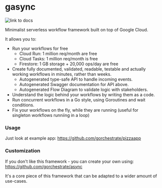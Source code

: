 # gasync
 ![link to docs](https://avatars.githubusercontent.com/u/73880988?s=200&u=4836092ec2bbec14ecd6597f41d4e69c9061309f&v=1)
 
Minimalist serverless workflow framework built on top of Google Cloud.

It allows you to:
* Run your workflows for free
  * Cloud Run: 1 million req/month are free
  * Cloud Tasks: 1 million req/month is free
  * Firestore: 1 GB storage + 20,000 ops/day are free
* Create fully documented, validated, readable, testable and actually working workflows in minutes, rather than weeks.
  * Autogenerated type-safe API to handle incoming events.
  * Autogenerated Swagger documentation for API above.
  * Autogenerated Flow Diagram to validate logic with stakeholders.
* Understand the logic behind your workflows by writing them as a code.
* Run concurrent workflows in a Go style, using Goroutines and wait conditions.
* Fix your workflows on the fly, while they are running  (useful for singleton workflows runniing in a loop)

### Usage
Just look at example app: https://github.com/gorchestrate/pizzaapp

### Customization
If you don't like this framework - you can create your own using: https://github.com/gorchestrate/async

It's a core piece of this framework that can be adapted to a wider amount of use-cases.
